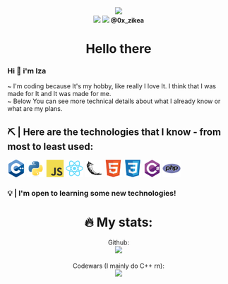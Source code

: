 <div id="header" align="center">
  <img src="https://media.giphy.com/media/v1.Y2lkPTc5MGI3NjExbm85ODRhNTdwYzhjZDl4YjJxenRmMng5cHI0dGI0YXE0NHc5aGp6bCZlcD12MV9pbnRlcm5hbF9naWZfYnlfaWQmY3Q9Zw/L1R1tvI9svkIWwpVYr/giphy.gif" width="500"/><br/>
  <a href="https://twitter.com/izabe_xa" target="_blank"><img src="https://img.shields.io/badge/twitter - link - black" /></a>
  <img src='https://img.shields.io/badge/discord:  - purple' onclick=""/> 
  <b>@0x_zikea</b>
  <h1>Hello there</h1>
</div>

<div id="abtMe" align="left">
  <h3>Hi 👋 i'm Iza</h3>
  <p>
    ~ I'm coding because It's my hobby, like really I love It. I think that I was made for It and It was made for me. <br/>
    ~ Below You can see more technical details about what I already know or what are my plans.    
  </p>

  <h2>⛏️ | Here are the technologies that I know - from most to least used: </h2>
  <div id="known-tech">
    <img src="https://github.com/devicons/devicon/blob/master/icons/cplusplus/cplusplus-original.svg" width="40" height="40"/>   
    <img src="https://github.com/devicons/devicon/blob/master/icons/python/python-original.svg" width="40" height="40"/>
    <img src="https://github.com/devicons/devicon/blob/master/icons/javascript/javascript-original.svg" width="40" height="40"/>
    <img src="https://github.com/devicons/devicon/blob/master/icons/react/react-original.svg" width="40" height="40"/>
    <img src="https://github.com/devicons/devicon/blob/master/icons/flask/flask-original.svg" width="40" height="40"/>
    <img src="https://github.com/devicons/devicon/blob/master/icons/html5/html5-original.svg" width="40" height="40"/>
    <img src="https://github.com/devicons/devicon/blob/master/icons/css3/css3-original.svg" width="40" height="40"/>
    <img src="https://github.com/devicons/devicon/blob/master/icons/csharp/csharp-original.svg" width="40" height="40"/>
    <img src="https://github.com/devicons/devicon/blob/master/icons/php/php-original.svg" width="40" height="40"/>
    
  </div>
  
  <h3>💡 | I'm open to learning some new technologies! </h3>
 
</div>

<div id='stats' align="center">
  <h1>🔥 My stats:</h1>
  Github: <br>
  <img src="https://github-readme-stats.vercel.app/api/top-langs/?username=IzabelaxKo&layout=compact&theme=vision-friendly-dark"> <br><br>
  Codewars (I mainly do C++ rn): <br>
  <img src="https://www.codewars.com/users/IzabelaxKo/badges/large"> <br>
  
</div>
